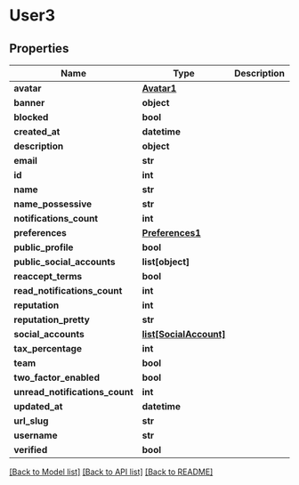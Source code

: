 # User3

## Properties
Name | Type | Description | Notes
------------ | ------------- | ------------- | -------------
**avatar** | [**Avatar1**](Avatar1.md) |  | [optional] 
**banner** | **object** |  | [optional] 
**blocked** | **bool** |  | [optional] 
**created_at** | **datetime** |  | [optional] 
**description** | **object** |  | [optional] 
**email** | **str** |  | [optional] 
**id** | **int** |  | [optional] 
**name** | **str** |  | [optional] 
**name_possessive** | **str** |  | [optional] 
**notifications_count** | **int** |  | [optional] 
**preferences** | [**Preferences1**](Preferences1.md) |  | [optional] 
**public_profile** | **bool** |  | [optional] 
**public_social_accounts** | **list[object]** |  | [optional] 
**reaccept_terms** | **bool** |  | [optional] 
**read_notifications_count** | **int** |  | [optional] 
**reputation** | **int** |  | [optional] 
**reputation_pretty** | **str** |  | [optional] 
**social_accounts** | [**list[SocialAccount]**](SocialAccount.md) |  | [optional] 
**tax_percentage** | **int** |  | [optional] 
**team** | **bool** |  | [optional] 
**two_factor_enabled** | **bool** |  | [optional] 
**unread_notifications_count** | **int** |  | [optional] 
**updated_at** | **datetime** |  | [optional] 
**url_slug** | **str** |  | [optional] 
**username** | **str** |  | [optional] 
**verified** | **bool** |  | [optional] 

[[Back to Model list]](../README.md#documentation-for-models) [[Back to API list]](../README.md#documentation-for-api-endpoints) [[Back to README]](../README.md)

